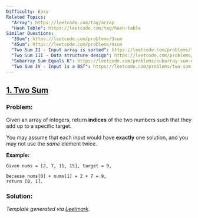 ```yaml
---
Difficulty: Easy
Related Topics:
  "Array": https://leetcode.com/tag/array
  "Hash Table": https://leetcode.com/tag/hash-table
Similar Questions:
  "3Sum": https://leetcode.com/problems/3sum
  "4Sum": https://leetcode.com/problems/4sum
  "Two Sum II - Input array is sorted": https://leetcode.com/problems/two-sum-ii-input-array-is-sorted
  "Two Sum III - Data structure design": https://leetcode.com/problems/two-sum-iii-data-structure-design
  "Subarray Sum Equals K": https://leetcode.com/problems/subarray-sum-equals-k
  "Two Sum IV - Input is a BST": https://leetcode.com/problems/two-sum-iv-input-is-a-bst
---
```


## [1. Two Sum](https://leetcode.com/problems/two-sum/description/)

### Problem:

Given an array of integers, return **indices** of the two numbers such that they add up to a specific target.

You may assume that each input would have **exactly** one solution, and you may not use the *same* element twice.

**Example:**

```
Given nums = [2, 7, 11, 15], target = 9,

Because nums[0] + nums[1] = 2 + 7 = 9,
return [0, 1].
```

### Solution:




*Template generated via [Leetmark](https://github.com/crimx/crx-leetmark).*

